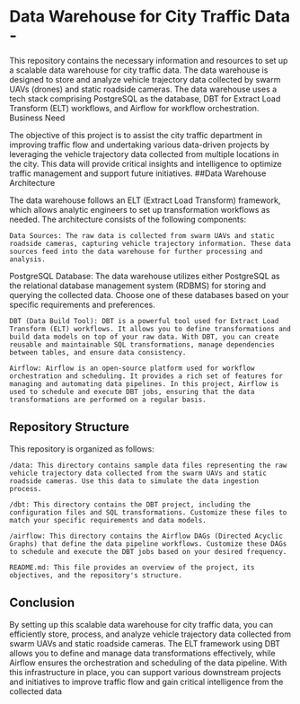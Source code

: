 
# Data Warehouse for City Traffic Data - 

This repository contains the necessary information and resources to set up a scalable data warehouse for city traffic data. The data warehouse is designed to store and analyze vehicle trajectory data collected by swarm UAVs (drones) and static roadside cameras. The data warehouse uses a tech stack comprising PostgreSQL as the database, DBT for Extract Load Transform (ELT) workflows, and Airflow for workflow orchestration.
Business Need

The objective of this project is to assist the city traffic department in improving traffic flow and undertaking various data-driven projects by leveraging the vehicle trajectory data collected from multiple locations in the city. This data will provide critical insights and intelligence to optimize traffic management and support future initiatives.
##Data Warehouse Architecture

The data warehouse follows an ELT (Extract Load Transform) framework, which allows analytic engineers to set up transformation workflows as needed. The architecture consists of the following components:

    Data Sources: The raw data is collected from swarm UAVs and static roadside cameras, capturing vehicle trajectory information. These data sources feed into the data warehouse for further processing and analysis.

   PostgreSQL Database: The data warehouse utilizes either PostgreSQL as the relational database management system (RDBMS) for storing and querying the collected data. Choose one of these databases based on your specific requirements and preferences.

    DBT (Data Build Tool): DBT is a powerful tool used for Extract Load Transform (ELT) workflows. It allows you to define transformations and build data models on top of your raw data. With DBT, you can create reusable and maintainable SQL transformations, manage dependencies between tables, and ensure data consistency.

    Airflow: Airflow is an open-source platform used for workflow orchestration and scheduling. It provides a rich set of features for managing and automating data pipelines. In this project, Airflow is used to schedule and execute DBT jobs, ensuring that the data transformations are performed on a regular basis.

## Repository Structure

This repository is organized as follows:

    /data: This directory contains sample data files representing the raw vehicle trajectory data collected from the swarm UAVs and static roadside cameras. Use this data to simulate the data ingestion process.

    /dbt: This directory contains the DBT project, including the configuration files and SQL transformations. Customize these files to match your specific requirements and data models.

    /airflow: This directory contains the Airflow DAGs (Directed Acyclic Graphs) that define the data pipeline workflows. Customize these DAGs to schedule and execute the DBT jobs based on your desired frequency.

    README.md: This file provides an overview of the project, its objectives, and the repository's structure.



## Conclusion

By setting up this scalable data warehouse for city traffic data, you can efficiently store, process, and analyze vehicle trajectory data collected from swarm UAVs and static roadside cameras. The ELT framework using DBT allows you to define and manage data transformations effectively, while Airflow ensures the orchestration and scheduling of the data pipeline. With this infrastructure in place, you can support various downstream projects and initiatives to improve traffic flow and gain critical intelligence from the collected data